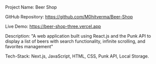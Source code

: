 Project Name: Beer Shop

GitHub Repository: https://github.com/M0hitverma/Beer-Shop

Live Demo: https://beer-shop-three.vercel.app

Description: "A web application built using React.js and the Punk API to display a list of beers with search functionality, infinite scrolling, and favorites management"

Tech-Stack: Next.js, JavaScript, HTML, CSS, Punk API, Local Storage.



